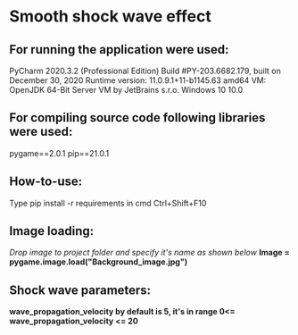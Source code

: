 # Smooth shock wave effect

## For running the application were used:
PyCharm 2020.3.2 (Professional Edition) Build #PY-203.6682.179, built on December 30, 2020
Runtime version: 11.0.9.1+11-b1145.63 amd64
VM: OpenJDK 64-Bit Server VM by JetBrains s.r.o.
Windows 10 10.0

## For compiling source code following libraries were used:
pygame==2.0.1
pip==21.0.1

## How-to-use:
Type pip install -r requirements in cmd
Ctrl+Shift+F10 

## Image loading:
*Drop image to project folder and specify it's name as shown below*
**Image = pygame.image.load("Background_image.jpg")**


## Shock wave parameters:

**wave_propagation_velocity by default is 5, it's in range 0<= wave_propagation_velocity <= 20**
